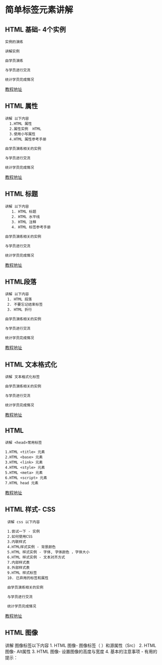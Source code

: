 
# 简单标签元素讲解 
## HTML 基础- 4个实例
    实例的演练

    讲解实例

    由学员演练

    与学员进行交流

    统计学员完成情况

    
    
[教程地址](http://www.runoob.com/html/html-basic.html)

## HTML 属性
   
    讲解 以下内容
      1.HTML 属性 
      2.属性实例  HTML 
      3.使用小写属性  
      4.HTML 属性参考手册

    由学员演练相关的实例

    与学员进行交流

    统计学员完成情况

    
[教程地址](http://www.runoob.com/html/html-attributes.html)

## HTML 标题
    
    讲解 以下内容
       1. HTML 标题
       2. HTML 水平线
       3. HTML 注释
       4. HTML 标签参考手册

    由学员演练相关的实例

    与学员进行交流

    统计学员完成情况
[教程地址](http://www.runoob.com/html/html-headings.html)
## HTML段落
   
    讲解 以下内容
     1. HTML 段落
     2. 不要忘记结束标签
     3. HTML 折行

    由学员演练相关的实例

    与学员进行交流

    统计学员完成情况

[教程地址](http://www.runoob.com/html/html-paragraphs.html)

## HTML 文本格式化
   
    讲解 文本格式化标签

    由学员演练相关的实例

    与学员进行交流

    统计学员完成情况
[教程地址](http://www.runoob.com/html/html-formatting.html)

## HTML  <head>
    讲解 <head>常用标签

    1.HTML <title> 元素
    2.HTML <base> 元素
    3.HTML <link> 元素
    4.HTML <style> 元素
    5.HTML <meta> 元素
    6.HTML <script> 元素
    7.HTML head 元素
[教程地址](http://www.runoob.com/html/html-head.html)


## HTML 样式- CSS
   
     讲解 css 以下内容
     
     1.尝试一下 - 实例
     2.如何使用CSS
     3.内联样式
     4.HTML样式实例 - 背景颜色
     5.HTML 样式实例 - 字体, 字体颜色 ，字体大小
     6.HTML 样式实例 - 文本对齐方式
     7.内部样式表
     8.外部样式表
     9.HTML 样式标签
     10. 已弃用的标签和属性
     
     由学员演练相关的实例

     与学员进行交流

     统计学员完成情况
[教程地址](http://www.runoob.com/html/html-css.html#commentform)

## HTML 图像
   
   讲解  图像标签以下内容
     1. HTML 图像- 图像标签（ <img>）和源属性（Src）
     2. HTML 图像- Alt属性
     3. HTML 图像- 设置图像的高度与宽度
     4. 基本的注意事项 - 有用的提示：
    




    
